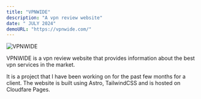 ```yaml
---
title: "VPNWIDE"
description: "A vpn review website"
date: " JULY 2024"
demoURL: "https://vpnwide.com/"
---
```


![VPNWIDE](/vpnwide.png)

VPNWIDE is a vpn review website that provides information about the best vpn services in the market.

It is a project that I have been working on for the past few months for a client. The website is built using Astro, TailwindCSS and is hosted on Cloudfare Pages.
